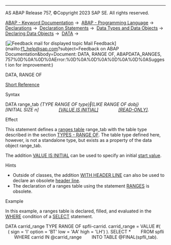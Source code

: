   

* * *

AS ABAP Release 757, ©Copyright 2023 SAP SE. All rights reserved.

[ABAP - Keyword Documentation](https://help.sap.com/doc/abapdocu_757_index_htm/7.57/en-US/abenabap.htm) →  [ABAP - Programming Language](https://help.sap.com/doc/abapdocu_757_index_htm/7.57/en-US/abenabap_reference.htm) →  [Declarations](https://help.sap.com/doc/abapdocu_757_index_htm/7.57/en-US/abendeclarations.htm) →  [Declaration Statements](https://help.sap.com/doc/abapdocu_757_index_htm/7.57/en-US/abenabap_declarations.htm) →  [Data Types and Data Objects](https://help.sap.com/doc/abapdocu_757_index_htm/7.57/en-US/abentypes_and_objects.htm) →  [Declaring Data Objects](https://help.sap.com/doc/abapdocu_757_index_htm/7.57/en-US/abenobjects_statements.htm) →  [DATA](https://help.sap.com/doc/abapdocu_757_index_htm/7.57/en-US/abapdata.htm) → 

 [![](Mail.gif?object=Mail.gif&sap-language=EN "Feedback mail for displayed topic") Mail Feedback](mailto:f1_help@sap.com?subject=Feedback on ABAP Documentation&body=Document: DATA, RANGE OF, ABAPDATA_RANGES, 757%0D%0A%0D%0AError:%0D%0A%0D%0A%0D%0A%0D%0ASuggest
ion for improvement:)

DATA, RANGE OF

[Short Reference](https://help.sap.com/doc/abapdocu_757_index_htm/7.57/en-US/abapdata_shortref.htm)

Syntax

DATA range\_tab *{*TYPE RANGE OF type*}**|**{*LIKE RANGE OF dobj*}*
               *\[*INITIAL SIZE n*\]*
               [*\[*VALUE IS INITIAL*\]*](https://help.sap.com/doc/abapdocu_757_index_htm/7.57/en-US/abapdata_options.htm)
               [*\[*READ-ONLY*\]*](https://help.sap.com/doc/abapdocu_757_index_htm/7.57/en-US/abapdata_options.htm).

Effect

This statement defines a [ranges table](https://help.sap.com/doc/abapdocu_757_index_htm/7.57/en-US/abenranges_table_glosry.htm "Glossary Entry") range\_tab with the table type described in the section [TYPES - RANGE OF](https://help.sap.com/doc/abapdocu_757_index_htm/7.57/en-US/abaptypes_ranges.htm). The table type defined here, however, is not a standalone type, but exists as a property of the data object range\_tab.

The addition [VALUE IS INITIAL](https://help.sap.com/doc/abapdocu_757_index_htm/7.57/en-US/abapdata_options.htm) can be used to specify an initial [start value](https://help.sap.com/doc/abapdocu_757_index_htm/7.57/en-US/abenstart_value_glosry.htm "Glossary Entry").

Hints

-   Outside of classes, the addition [WITH HEADER LINE](https://help.sap.com/doc/abapdocu_757_index_htm/7.57/en-US/abapdata_header_line.htm) can also be used to declare an obsolete [header line](https://help.sap.com/doc/abapdocu_757_index_htm/7.57/en-US/abenheader_line_glosry.htm "Glossary Entry").
-   The declaration of a ranges table using the statement [RANGES](https://help.sap.com/doc/abapdocu_757_index_htm/7.57/en-US/abapranges.htm) is obsolete.

Example

In this example, a ranges table is declared, filled, and evaluated in the [WHERE](https://help.sap.com/doc/abapdocu_757_index_htm/7.57/en-US/abapwhere.htm) condition of a [SELECT](https://help.sap.com/doc/abapdocu_757_index_htm/7.57/en-US/abapselect.htm) statement.

DATA carrid\_range TYPE RANGE OF spfli-carrid.
carrid\_range = VALUE #(
  ( sign = 'I' option = 'BT' low = 'AA' high = 'LH') ).
SELECT \*
       FROM spfli
       WHERE carrid IN @carrid\_range
       INTO TABLE @FINAL(spfli\_tab).